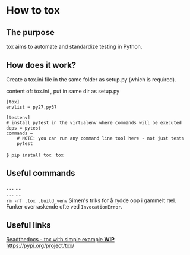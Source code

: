 # How to tox

## The purpose
tox aims to automate and standardize testing in Python. 

## How does it work?
Create a tox.ini file in the same folder as setup.py (which is required).

content of: tox.ini , put in same dir as setup.py
```
[tox]
envlist = py27,py37

[testenv]
# install pytest in the virtualenv where commands will be executed
deps = pytest
commands =
    # NOTE: you can run any command line tool here - not just tests
    pytest
```

`$ pip install tox`
` tox`

## Useful commands
`...`  .... <br/>
`...`  .... <br/>
`rm -rf .tox .build_venv` Simen's triks for å rydde opp i gammelt ræl. Funker overraskende ofte ved `InvocationError`.<br />


## Useful links
[Readthedocs - tox with simple example **WIP**](https://tox.readthedocs.io/en/latest/)<br/>
https://pypi.org/project/tox/<br/>



